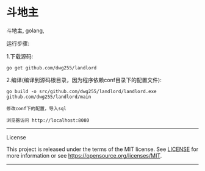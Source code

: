 # 斗地主
斗地主, golang,

运行步骤:

1.下载源码:

    go get github.com/dwg255/landlord

2.编译(编译到源码根目录，因为程序依赖conf目录下的配置文件):

    go build -o src/github.com/dwg255/landlord/landlord.exe github.com/dwg255/landlord/main

    修改conf下的配置，导入sql

    浏览器访问 http://localhost:8080


---

License

This project is released under the terms of the MIT license. See [LICENSE](LICENSE) for more
information or see https://opensource.org/licenses/MIT.

---
